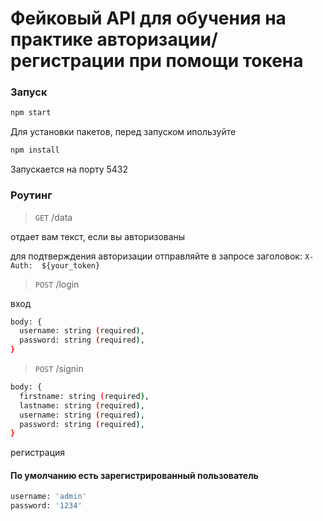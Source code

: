 # Фейковый API для обучения на практике авторизации/регистрации при помощи токена

### Запуск

```sh
npm start
```


Для установки пакетов, перед запуском ипользуйте 

```sh
npm install
```

Запускается на порту 5432


### Роутинг

> `GET` /data

отдает вам текст, если вы авторизованы

для подтверждения авторизации отправляйте в запросе заголовок: `X-Auth:  ${your_token}`


> `POST` /login

вход 

```sh
body: {
  username: string (required),
  password: string (required),
}
```


> `POST` /signin

```sh
body: {
  firstname: string (required),
  lastname: string (required),
  username: string (required),
  password: string (required),
}
```

регистрация


#### По умолчанию есть зарегистрированный пользователь

```sh
username: 'admin'
password: '1234'
```